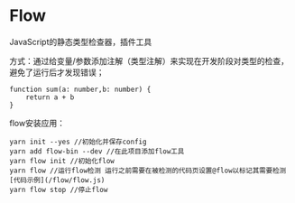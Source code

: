 # Flow
JavaScript的静态类型检查器，插件工具

方式：通过给变量/参数添加注解（类型注解）来实现在开发阶段对类型的检查，避免了运行后才发现错误；
```
function sum(a: number,b: number) {
    return a + b
}
```
flow安装应用：
```
yarn init --yes //初始化并保存config
yarn add flow-bin --dev //在此项目添加flow工具
yarn flow init //初始化flow
yarn flow //运行flow检测 运行之前需要在被检测的代码页设置@flow以标记其需要检测 [代码示例](/flow/flow.js)
yarn flow stop //停止flow
```
